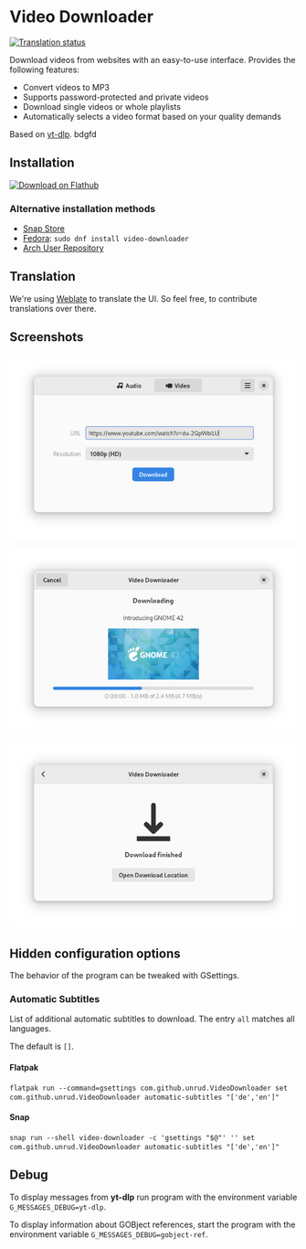 # Video Downloader

[![Translation status](https://hosted.weblate.org/widgets/video-downloader/-/gui/svg-badge.svg)](https://hosted.weblate.org/engage/video-downloader/)

Download videos from websites with an easy-to-use interface.
Provides the following features:

  * Convert videos to MP3
  * Supports password-protected and private videos
  * Download single videos or whole playlists
  * Automatically selects a video format based on your quality demands

Based on [yt-dlp](https://github.com/yt-dlp/yt-dlp).
bdgfd
## Installation

<a href='https://flathub.org/apps/details/com.github.unrud.VideoDownloader'><img width='240' alt='Download on Flathub' src='https://flathub.org/assets/badges/flathub-badge-en.png'/></a>

### Alternative installation methods

  * [Snap Store](https://snapcraft.io/video-downloader)
  * [Fedora](https://src.fedoraproject.org/rpms/video-downloader): `sudo dnf install video-downloader`
  * [Arch User Repository](https://aur.archlinux.org/packages/video-downloader)

## Translation

We're using [Weblate](https://hosted.weblate.org/engage/video-downloader/) to translate the UI. So feel free, to contribute translations over there.

## Screenshots

![screenshot 1](https://raw.githubusercontent.com/Unrud/video-downloader/master/screenshots/1.png)

![screenshot 2](https://raw.githubusercontent.com/Unrud/video-downloader/master/screenshots/2.png)

![screenshot 3](https://raw.githubusercontent.com/Unrud/video-downloader/master/screenshots/3.png)

## Hidden configuration options

The behavior of the program can be tweaked with GSettings.

### Automatic Subtitles

List of additional automatic subtitles to download. The entry `all` matches all languages.

The default is `[]`.

#### Flatpak

```
flatpak run --command=gsettings com.github.unrud.VideoDownloader set com.github.unrud.VideoDownloader automatic-subtitles "['de','en']"
```

#### Snap

```
snap run --shell video-downloader -c 'gsettings "$@"' '' set com.github.unrud.VideoDownloader automatic-subtitles "['de','en']"
```

## Debug

To display messages from **yt-dlp** run program with the environment variable `G_MESSAGES_DEBUG=yt-dlp`.

To display information about GOBject references, start the program with the environment variable `G_MESSAGES_DEBUG=gobject-ref`.
